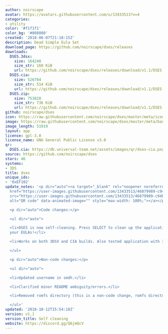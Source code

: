 ```yaml
---
author: noirscape
avatar: https://avatars.githubusercontent.com/u/13433513?v=4
categories:
- utility
color: '#f1f1f1'
color_bg: '#808080'
created: '2018-06-07T21:18:15Z'
description: Dead Simple Eula Set
download_page: https://github.com/noirscape/dses/releases
downloads:
  DSES.3dsx:
    size: 164240
    size_str: 160 KiB
    url: https://github.com/noirscape/dses/releases/download/v1.1/DSES.3dsx
  DSES.cia:
    size: 526784
    size_str: 514 KiB
    url: https://github.com/noirscape/dses/releases/download/v1.1/DSES.cia
  DSES.zip:
    size: 753828
    size_str: 736 KiB
    url: https://github.com/noirscape/dses/releases/download/v1.1/DSES.zip
github: noirscape/dses
icon: https://raw.githubusercontent.com/noirscape/dses/master/meta/icon.png
image: https://raw.githubusercontent.com/noirscape/dses/master/meta/banner.png
image_length: 51919
layout: app
license: gpl-3.0
license_name: GNU General Public License v3.0
qr:
  DSES.cia: https://db.universal-team.net/assets/images/qr/dses-cia.png
source: https://github.com/noirscape/dses
stars: 46
systems:
- 3DS
title: dses
unique_ids:
- '0xEF102'
update_notes: '<p dir="auto"><a target="_blank" rel="noopener noreferrer nofollow"
  href="https://user-images.githubusercontent.com/13433513/46879989-c94bfb80-ce47-11e8-8ab5-36f6fb0f061a.gif"><img
  src="https://user-images.githubusercontent.com/13433513/46879989-c94bfb80-ce47-11e8-8ab5-36f6fb0f061a.gif"
  alt="QR code" data-animated-image="" style="max-width: 100%;"></a></p>

  <p dir="auto">Code changes:</p>

  <ul dir="auto">

  <li>DSES is now self-cleaning. Press SELECT to clean up the application after setting
  your EULAs!</li>

  <li>Works on both 3DSX and CIA builds. Also tested application with 3dslink.</li>

  </ul>

  <p dir="auto">Non-code changes:</p>

  <ul dir="auto">

  <li>Updated username in smdh.</li>

  <li>Clarified minor README ambiguity/errors.</li>

  <li>Removed romfs directory (this is a non-code change, romfs directory was unused.)</li>

  </ul>'
updated: '2018-10-12T15:54:18Z'
version: v1.1
version_title: Self cleaning
website: https://discord.gg/Q6jmQcV
---
```

